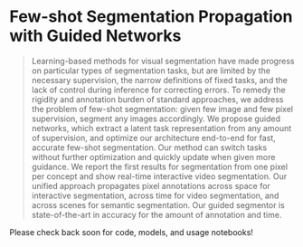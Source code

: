 # Few-shot Segmentation Propagation with Guided Networks

> Learning-based methods for visual segmentation have made progress on particular
types of segmentation tasks, but are limited by the necessary supervision, the
narrow definitions of fixed tasks, and the lack of control during inference for
correcting errors. To remedy the rigidity and annotation burden of standard
approaches, we address the problem of few-shot segmentation: given few image
and few pixel supervision, segment any images accordingly. We propose guided
networks, which extract a latent task representation from any amount of
supervision, and optimize our architecture end-to-end for fast, accurate
few-shot segmentation. Our method can switch tasks without further optimization
and quickly update when given more guidance. We report the first results for
segmentation from one pixel per concept and show real-time interactive video
segmentation. Our unified approach propagates pixel annotations across space
for interactive segmentation, across time for video segmentation, and across
scenes for semantic segmentation. Our guided segmentor is state-of-the-art in
accuracy for the amount of annotation and time.

Please check back soon for code, models, and usage notebooks!
